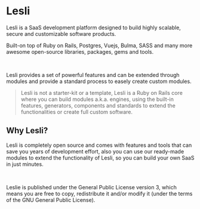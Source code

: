 # Lesli
Lesli is a SaaS development platform designed to build highly scalable, secure and customizable software products.

Built-on top of Ruby on Rails, Postgres, Vuejs, Bulma, SASS and many more awesome open-source libraries, packages, gems and tools.

<br>

Lesli provides a set of powerful features and can be extended through modules and provide a standard process to easely create custom modules.

> Lesli is not a starter-kit or a template, Lesli is a Ruby on Rails core where you can build modules a.k.a. engines, using the built-in features, generators, components and standards to extend the functionalities or create full custom software.



## Why Lesli? 
Lesli is completely open source and comes with features and tools that can save you years of development effort, also you can use our ready-made modules to extend the functionality of Lesli, so you can build your own SaaS in just minutes.

<br>

Leslie is published under the General Public License version 3, which means you are free to copy, redistribute it and/or modify it (under the terms of the GNU General Public License).
